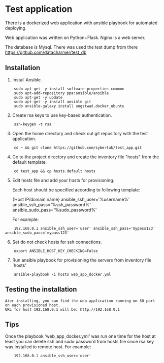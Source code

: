 # Test application

There is a dockerized web application with ansible playbook for automated deploying.

Web application was written on Python+Flask. Nginx is a web server.

The database is Mysql. There was used the test dump from there https://github.com/datacharmer/test_db

## Installation

1. Install Ansible.

```
    sudo apt-get -y install software-properties-common
    sudo apt-add-repository ppa:ansible/ansible
    sudo apt-get -y update
    sudo apt-get -y install ansible git
    sudo ansible-galaxy install angstwad.docker_ubuntu
```

2. Create rsa keys to use key-based authentication.

```
    ssh-keygen -t rsa
```

3. Open the home directory and check out git repository with the test application.

```
    cd ~ && git clone https://github.com/sybertuk/test_app.git
```

4. Go to the project directory and create the inventory file "hosts" from the default template.

```
    cd test_app && cp hosts.default hosts
```

5. Edit hosts file and add your hosts for provisioning.

    Each host should be specified according to following template:

    {Host IP/domain name} ansible_ssh_user='%username%' ansible_ssh_pass='%ssh_password%' ansible_sudo_pass='%sudo_password%'

    For example:
```
    192.168.0.1 ansible_ssh_user='user' ansible_ssh_pass='mypass123' ansible_sudo_pass='mypass123'
```

6. Set do not check hosts for ssh connections.

```
    export ANSIBLE_HOST_KEY_CHECKING=False
```

7. Run ansible playbook for provisioning the servers from inventory file 'hosts'

```
    ansible-playbook -i hosts web_app_docker.yml
```

## Testing the installation

    Ater installing, you can find the web application running on 80 port on each provisioned host. 
    URL for host 192.168.0.1 will be: http://192.168.0.1

## Tips
Once the playbook 'web_app_docker.yml' was run one time for the host at least you can delete ssh and sudo password from hosts file since rsa key was installed to remote host. For example:

```
    192.168.0.1 ansible_ssh_user='user'
```